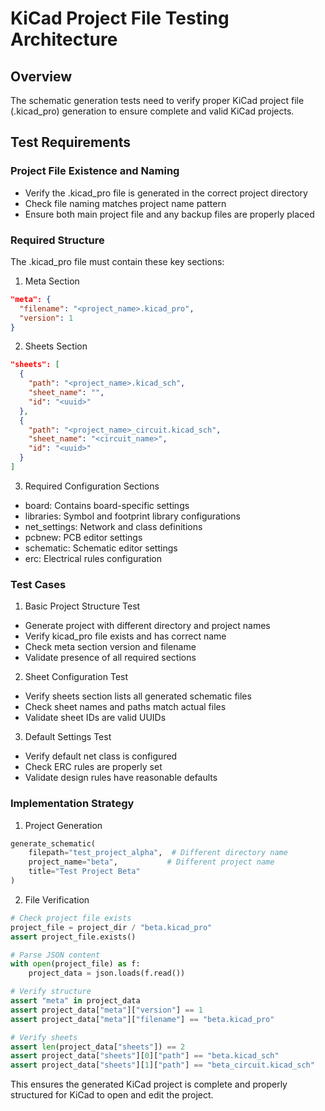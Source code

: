 # KiCad Project File Testing Architecture

## Overview
The schematic generation tests need to verify proper KiCad project file (.kicad_pro) generation to ensure complete and valid KiCad projects.

## Test Requirements

### Project File Existence and Naming
- Verify the .kicad_pro file is generated in the correct project directory
- Check file naming matches project name pattern
- Ensure both main project file and any backup files are properly placed

### Required Structure
The .kicad_pro file must contain these key sections:

1. Meta Section
```json
"meta": {
  "filename": "<project_name>.kicad_pro",
  "version": 1
}
```

2. Sheets Section
```json
"sheets": [
  {
    "path": "<project_name>.kicad_sch",
    "sheet_name": "",
    "id": "<uuid>"
  },
  {
    "path": "<project_name>_circuit.kicad_sch", 
    "sheet_name": "<circuit_name>",
    "id": "<uuid>"
  }
]
```

3. Required Configuration Sections
- board: Contains board-specific settings
- libraries: Symbol and footprint library configurations
- net_settings: Network and class definitions
- pcbnew: PCB editor settings
- schematic: Schematic editor settings
- erc: Electrical rules configuration

### Test Cases

1. Basic Project Structure Test
- Generate project with different directory and project names
- Verify kicad_pro file exists and has correct name
- Check meta section version and filename
- Validate presence of all required sections

2. Sheet Configuration Test  
- Verify sheets section lists all generated schematic files
- Check sheet names and paths match actual files
- Validate sheet IDs are valid UUIDs

3. Default Settings Test
- Verify default net class is configured
- Check ERC rules are properly set
- Validate design rules have reasonable defaults

### Implementation Strategy

1. Project Generation
```python
generate_schematic(
    filepath="test_project_alpha",  # Different directory name
    project_name="beta",           # Different project name
    title="Test Project Beta"
)
```

2. File Verification
```python
# Check project file exists
project_file = project_dir / "beta.kicad_pro"
assert project_file.exists()

# Parse JSON content
with open(project_file) as f:
    project_data = json.loads(f.read())

# Verify structure
assert "meta" in project_data
assert project_data["meta"]["version"] == 1
assert project_data["meta"]["filename"] == "beta.kicad_pro"

# Verify sheets
assert len(project_data["sheets"]) == 2
assert project_data["sheets"][0]["path"] == "beta.kicad_sch"
assert project_data["sheets"][1]["path"] == "beta_circuit.kicad_sch"
```

This ensures the generated KiCad project is complete and properly structured for KiCad to open and edit the project.